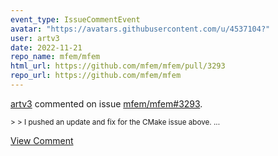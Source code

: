 ```yaml
---
event_type: IssueCommentEvent
avatar: "https://avatars.githubusercontent.com/u/4537104?"
user: artv3
date: 2022-11-21
repo_name: mfem/mfem
html_url: https://github.com/mfem/mfem/pull/3293
repo_url: https://github.com/mfem/mfem
---
```


<a href='https://github.com/artv3' target='_blank'>artv3</a> commented on issue <a href='https://github.com/mfem/mfem/pull/3293' target='_blank'>mfem/mfem#3293</a>.

<small>> > I pushed an update and fix for the CMake issue above....</small>

<a href='https://github.com/mfem/mfem/pull/3293' target='_blank'>View Comment</a>